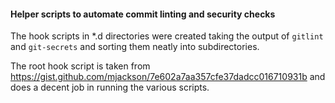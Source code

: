 #### Helper scripts to automate commit linting and security checks

The hook scripts in *.d directories were created taking the output of `gitlint` and `git-secrets` and sorting them
neatly into subdirectories.

The root hook script is taken from https://gist.github.com/mjackson/7e602a7aa357cfe37dadcc016710931b and does a decent
job in running the various scripts.
